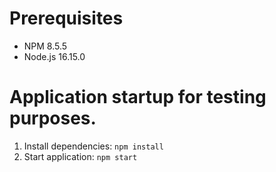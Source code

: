 # Prerequisites
* NPM 8.5.5
* Node.js 16.15.0


# Application startup for testing purposes.
1. Install dependencies: `npm install`
2. Start application: `npm start`
